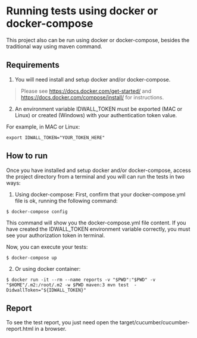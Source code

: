 
# Running tests using docker or docker-compose
This project also can be run using docker or docker-compose, besides the traditional way using maven command.

## Requirements 
1. You will need install and setup docker and/or docker-compose. 
> Please see https://docs.docker.com/get-started/ and https://docs.docker.com/compose/install/ for instructions.
2. An environment variable IDWALL_TOKEN must be exported (MAC or Linux) or created (Windows) with your authentication token value.

For example, in MAC or Linux:
```
export IDWALL_TOKEN="YOUR_TOKEN_HERE"
```

## How to run 
Once you have installed and setup docker and/or docker-compose, access the project directory from a terminal 
and you will can run the tests in two ways: 

1. Using docker-compose: 
First, confirm that your docker-compose.yml file is ok, running the following command:

```
$ docker-compose config
```

This command will show you the docker-compose.yml file content. If you have created the IDWALL_TOKEN environment variable
correctly, you must see your authorization token in terminal.

Now, you can execute your tests:

```
$ docker-compose up
```

2. Or using docker container:

```
$ docker run -it --rm --name reports -v "$PWD":"$PWD" -v "$HOME"/.m2:/root/.m2 -w $PWD maven:3 mvn test  -DidwallToken="${IDWALL_TOKEN}"
```
## Report
To see the test report, you just need open the target/cucumber/cucumber-report.html in a browser.